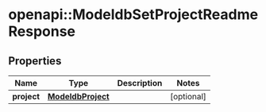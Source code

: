 # openapi::ModeldbSetProjectReadmeResponse


## Properties
Name | Type | Description | Notes
------------ | ------------- | ------------- | -------------
**project** | [**ModeldbProject**](modeldbProject.md) |  | [optional] 


